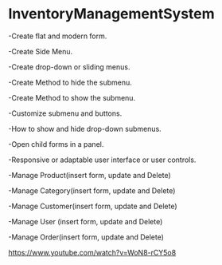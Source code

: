 # InventoryManagementSystem

-Create flat and modern form.

-Create Side Menu.

-Create drop-down or sliding menus.

-Create Method to hide the submenu.

-Create Method to show the submenu. 

-Customize submenu and buttons.

-How to show and hide drop-down submenus.

-Open child forms in a panel.

-Responsive or adaptable user interface or user controls. 

-Manage Product(insert form, update and Delete) 

-Manage Category(insert form, update and Delete) 

-Manage Customer(insert form, update and Delete)

-Manage User (insert form, update and Delete)

-Manage Order(insert form, update and Delete)

https://www.youtube.com/watch?v=WoN8-rCY5o8
